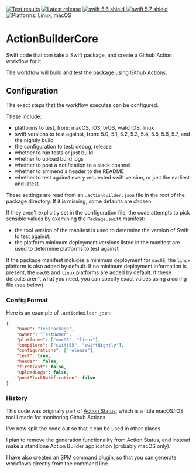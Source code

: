 [comment]: <> (Header Generated by ActionBuilderTool 1.0)

[![Test results][tests shield]][actions] [![Latest release][release shield]][releases] [![swift 5.6 shield] ![swift 5.7 shield]][swift] ![Platforms: Linux, macOS][platforms shield]

[release shield]: https://img.shields.io/github/v/release/elegantchaos/ActionBuilderCore
[platforms shield]: https://img.shields.io/badge/platforms-Linux_macOS-lightgrey.svg?style=flat "Linux, macOS"
[tests shield]: https://github.com/elegantchaos/ActionBuilderCore/workflows/Tests/badge.svg
[swift 5.6 shield]: https://img.shields.io/badge/swift-5.6-F05138.svg "Swift 5.6"
[swift 5.7 shield]: https://img.shields.io/badge/swift-5.7-F05138.svg "Swift 5.7"

[swift]: https://swift.org
[releases]: https://github.com/elegantchaos/ActionBuilderCore/releases
[actions]: https://github.com/elegantchaos/ActionBuilderCore/actions

[comment]: <> (End of ActionBuilderTool Header)

# ActionBuilderCore

Swift code that can take a Swift package, and create a Github Action workflow for it.

The workflow will build and test the package using Github Actions.

## Configuration

The exact steps that the workflow executes can be configured.

These include: 

- platforms to test, from: macOS, iOS, tvOS, watchOS, linux
- swift versions to test against, from: 5.0, 5.1, 5.2, 5.3, 5.4, 5.5, 5.6, 5.7, and the nightly build
- the configuration to test: debug, release
- whether to run tests or just build
- whether to upload build logs
- whether to post a notification to a slack channel
- whether to ammend a header to the README
- whether to test against every requested swift version, or just the earliest and latest 

These settings are read from an `.actionbuilder.json` file in the root of the package directory. If it is missing, some defaults are chosen.

If they aren't explicitly set in the configuration file, the code attempts to pick sensible values by examining the `Package.swift` manifest:

- the tool version of the manifest is used to determine the version of Swift to test against. 
- the platform minimum deployment versions listed in the manifest are used to determine platforms to test against 

If the package manifest includes a minimum deployment for `macOS`, the `linux` platform is also added by default. If no minimum deployment information is present, the `macOS` and `linux` platforms are added by default. If these defaults aren't what you need, you can specify exact values using a config file (see below).   

### Config Format

Here is an example of `.actionbuilder.json`:

```json
{
    "name": "TestPackage",
    "owner": "TestOwner",
    "platforms": ["macOS", "linux"],
    "compilers": ["swift55", "swiftNightly"],
    "configurations": ["release"],
    "test": true,
    "header": false,
    "firstlast": false,
    "uploadLogs": false,
    "postSlackNotification": false
}
```


### History

This code was originally part of [Action Status](https://apps.apple.com/gb/app/action-status/id1498761533), which is a little macOS/iOS tool I made for monitoring Github Actions.

I've now split the code out so that it can be used in other places.

I plan to remove the generation functionality from Action Status, and instead make a standlone Action Builder application (probably macOS only).

I have also created an [SPM command plugin](https://github.com/elegantchaos/ActionBuilderPlugin), so that you can generate workflows directly from the command line.

